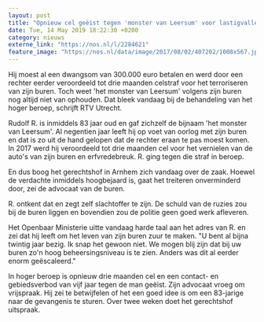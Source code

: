 ```yaml
---
layout: post
title: "Opnieuw cel geëist tegen 'monster van Leersum' voor lastigvallen buren"
date: Tue, 14 May 2019 18:22:30 +0200
category: nieuws
externe_link: "https://nos.nl/l/2284621"
feature_image: "https://nos.nl/data/image/2017/08/02/407202/1008x567.jpg"
---
```


<p>Hij moest al een dwangsom van 300.000 euro betalen en werd door een rechter eerder veroordeeld tot drie maanden celstraf voor het terroriseren van zijn buren. Toch weet 'het monster van Leersum' volgens zijn buren nog altijd niet van ophouden. Dat bleek vandaag bij de behandeling van het hoger beroep, schrijft RTV Utrecht.</p>
<p>Rudolf R. is inmiddels 83 jaar oud en gaf zichzelf de bijnaam 'het monster van Leersum'. Al negentien jaar leeft hij op voet van oorlog met zijn buren en dat is zo uit de hand gelopen dat de rechter eraan te pas moest komen. In 2017 werd hij veroordeeld tot drie maanden cel voor het vernielen van de auto's van zijn buren en erfvredebreuk. R. ging tegen die straf in beroep.</p>
<p>En dus boog het gerechtshof in Arnhem zich vandaag over de zaak. Hoewel de verdachte inmiddels hoogbejaard is, gaat het treiteren onverminderd door, zei de advocaat van de buren.</p>
<p>R. ontkent dat en zegt zelf slachtoffer te zijn. De schuld van de ruzies zou bij de buren liggen en bovendien zou de politie geen goed werk afleveren.</p>
<p>Het Openbaar Ministerie uitte vandaag harde taal aan het adres van R. en zei dat hij leeft om het leven van zijn buren zuur te maken. "U bent al bijna twintig jaar bezig. Ik snap het gewoon niet. We mogen blij zijn dat bij uw buren zo'n hoog beheersingsniveau is te zien. Anders was dit al eerder enorm geëscaleerd."</p>
<p>In hoger beroep is opnieuw drie maanden cel en een contact- en gebiedsverbod van vijf jaar tegen de man geëist. Zijn advocaat vroeg om vrijspraak. Hij zei te betwijfelen of het een goed idee is om een 83-jarige naar de gevangenis te sturen. Over twee weken doet het gerechtshof uitspraak.</p>
